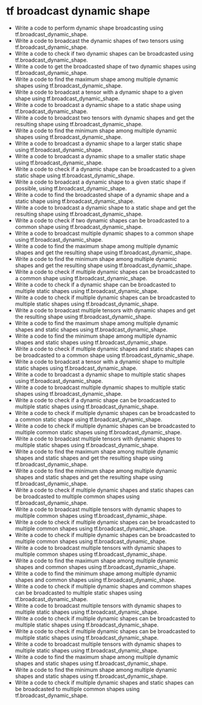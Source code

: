 # tf broadcast dynamic shape

- Write a code to perform dynamic shape broadcasting using tf.broadcast_dynamic_shape.
- Write a code to broadcast the dynamic shapes of two tensors using tf.broadcast_dynamic_shape.
- Write a code to check if two dynamic shapes can be broadcasted using tf.broadcast_dynamic_shape.
- Write a code to get the broadcasted shape of two dynamic shapes using tf.broadcast_dynamic_shape.
- Write a code to find the maximum shape among multiple dynamic shapes using tf.broadcast_dynamic_shape.
- Write a code to broadcast a tensor with a dynamic shape to a given shape using tf.broadcast_dynamic_shape.
- Write a code to broadcast a dynamic shape to a static shape using tf.broadcast_dynamic_shape.
- Write a code to broadcast two tensors with dynamic shapes and get the resulting shape using tf.broadcast_dynamic_shape.
- Write a code to find the minimum shape among multiple dynamic shapes using tf.broadcast_dynamic_shape.
- Write a code to broadcast a dynamic shape to a larger static shape using tf.broadcast_dynamic_shape.
- Write a code to broadcast a dynamic shape to a smaller static shape using tf.broadcast_dynamic_shape.
- Write a code to check if a dynamic shape can be broadcasted to a given static shape using tf.broadcast_dynamic_shape.
- Write a code to broadcast a dynamic shape to a given static shape if possible, using tf.broadcast_dynamic_shape.
- Write a code to find the broadcasted shape of a dynamic shape and a static shape using tf.broadcast_dynamic_shape.
- Write a code to broadcast a dynamic shape to a static shape and get the resulting shape using tf.broadcast_dynamic_shape.
- Write a code to check if two dynamic shapes can be broadcasted to a common shape using tf.broadcast_dynamic_shape.
- Write a code to broadcast multiple dynamic shapes to a common shape using tf.broadcast_dynamic_shape.
- Write a code to find the maximum shape among multiple dynamic shapes and get the resulting shape using tf.broadcast_dynamic_shape.
- Write a code to find the minimum shape among multiple dynamic shapes and get the resulting shape using tf.broadcast_dynamic_shape.
- Write a code to check if multiple dynamic shapes can be broadcasted to a common shape using tf.broadcast_dynamic_shape.
- Write a code to check if a dynamic shape can be broadcasted to multiple static shapes using tf.broadcast_dynamic_shape.
- Write a code to check if multiple dynamic shapes can be broadcasted to multiple static shapes using tf.broadcast_dynamic_shape.
- Write a code to broadcast multiple tensors with dynamic shapes and get the resulting shape using tf.broadcast_dynamic_shape.
- Write a code to find the maximum shape among multiple dynamic shapes and static shapes using tf.broadcast_dynamic_shape.
- Write a code to find the minimum shape among multiple dynamic shapes and static shapes using tf.broadcast_dynamic_shape.
- Write a code to check if multiple dynamic shapes and static shapes can be broadcasted to a common shape using tf.broadcast_dynamic_shape.
- Write a code to broadcast a tensor with a dynamic shape to multiple static shapes using tf.broadcast_dynamic_shape.
- Write a code to broadcast a dynamic shape to multiple static shapes using tf.broadcast_dynamic_shape.
- Write a code to broadcast multiple dynamic shapes to multiple static shapes using tf.broadcast_dynamic_shape.
- Write a code to check if a dynamic shape can be broadcasted to multiple static shapes using tf.broadcast_dynamic_shape.
- Write a code to check if multiple dynamic shapes can be broadcasted to a common static shape using tf.broadcast_dynamic_shape.
- Write a code to check if multiple dynamic shapes can be broadcasted to multiple common static shapes using tf.broadcast_dynamic_shape.
- Write a code to broadcast multiple tensors with dynamic shapes to multiple static shapes using tf.broadcast_dynamic_shape.
- Write a code to find the maximum shape among multiple dynamic shapes and static shapes and get the resulting shape using tf.broadcast_dynamic_shape.
- Write a code to find the minimum shape among multiple dynamic shapes and static shapes and get the resulting shape using tf.broadcast_dynamic_shape.
- Write a code to check if multiple dynamic shapes and static shapes can be broadcasted to multiple common shapes using tf.broadcast_dynamic_shape.
- Write a code to broadcast multiple tensors with dynamic shapes to multiple common shapes using tf.broadcast_dynamic_shape.
- Write a code to check if multiple dynamic shapes can be broadcasted to multiple common shapes using tf.broadcast_dynamic_shape.
- Write a code to check if multiple dynamic shapes can be broadcasted to multiple common shapes using tf.broadcast_dynamic_shape.
- Write a code to broadcast multiple tensors with dynamic shapes to multiple common shapes using tf.broadcast_dynamic_shape.
- Write a code to find the maximum shape among multiple dynamic shapes and common shapes using tf.broadcast_dynamic_shape.
- Write a code to find the minimum shape among multiple dynamic shapes and common shapes using tf.broadcast_dynamic_shape.
- Write a code to check if multiple dynamic shapes and common shapes can be broadcasted to multiple static shapes using tf.broadcast_dynamic_shape.
- Write a code to broadcast multiple tensors with dynamic shapes to multiple static shapes using tf.broadcast_dynamic_shape.
- Write a code to check if multiple dynamic shapes can be broadcasted to multiple static shapes using tf.broadcast_dynamic_shape.
- Write a code to check if multiple dynamic shapes can be broadcasted to multiple static shapes using tf.broadcast_dynamic_shape.
- Write a code to broadcast multiple tensors with dynamic shapes to multiple static shapes using tf.broadcast_dynamic_shape.
- Write a code to find the maximum shape among multiple dynamic shapes and static shapes using tf.broadcast_dynamic_shape.
- Write a code to find the minimum shape among multiple dynamic shapes and static shapes using tf.broadcast_dynamic_shape.
- Write a code to check if multiple dynamic shapes and static shapes can be broadcasted to multiple common shapes using tf.broadcast_dynamic_shape.